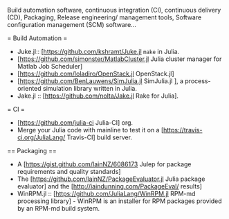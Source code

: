 Build automation software, continuous integration (CI), continuous delivery (CD), Packaging, Release engineering/ management tools, Software configuration management (SCM) software...


= Build Automation =
* Juke.jl:: [https://github.com/kshramt/Juke.jl `make` in Julia.
* [https://github.com/simonster/MatlabCluster.jl Julia cluster manager for Matlab Job Scheduler]
* [https://github.com/loladiro/OpenStack.jl OpenStack.jl]
* [https://github.com/BenLauwens/SimJulia.jl SimJulia.jl ], a process-oriented simulation library written in Julia.
* Jake.jl :: [https://github.com/nolta/Jake.jl Rake for Julia].


= CI =
* [https://github.com/julia-ci Julia-CI] org.
* Merge your Julia code with mainline to test it on a [https://travis-ci.org/JuliaLang/ Travis-CI] build server.


== Packaging ==
* A [https://gist.github.com/IainNZ/6086173 Julep for package requirements and quality standards]
* The [https://github.com/IainNZ/PackageEvaluator.jl Julia package evaluator] and the [http://iaindunning.com/PackageEval/ results]
* WinRPM.jl :: [https://github.com/JuliaLang/WinRPM.jl RPM-md processing library] - WinRPM is an installer for RPM packages provided by an RPM-md build system.
